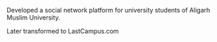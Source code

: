 Developed a social network platform for university students of Aligarh Muslim University.

Later transformed to LastCampus.com

